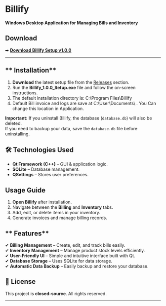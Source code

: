 # **Billify**  
**Windows Desktop Application for Managing Bills and Inventory**  

## **Download**  
➡ **[Download Billify Setup v1.0.0](https://github.com/HashikaChathubhashaka/Billify/releases/download/v1.0.0/Billify_1.0.0_Setup.exe)**  

---

## ** Installation**  
1. **Download** the latest setup file from the [Releases](https://github.com/HashikaChathubhashaka/Billify/releases) section.  
2. Run the **Billify_1.0.0_Setup.exe** file and follow the on-screen instructions.  
3. The default installation directory is:  C:\Program Files\Billify
4. Default Bill invoice and logs are save at C:\User\Documents\ . You Can change this location in Application.

 **Important:** If you uninstall Billify, the database (`database.db`) will also be deleted.  
If you need to backup your data, save the `database.db` file before uninstalling.  

## **🛠 Technologies Used**  
- **Qt Framework (C++)** – GUI & application logic.  
- **SQLite** – Database management.  
- **QSettings** – Stores user preferences.  


## **Usage Guide**  
1. **Open Billify** after installation.  
2. Navigate between the **Billing** and **Inventory** tabs.  
3. Add, edit, or delete items in your inventory.  
4. Generate invoices and manage billing records.  


## ** Features**  
✔ **Billing Management** – Create, edit, and track bills easily.  
✔ **Inventory Management** – Manage product stock levels efficiently.  
✔ **User-Friendly UI** – Simple and intuitive interface built with Qt.  
✔ **Database Storage** – Uses SQLite for data storage.  
✔ **Automatic Data Backup** – Easily backup and restore your database.  


## **📄 License**  
This project is **closed-source**. All rights reserved.   

---
